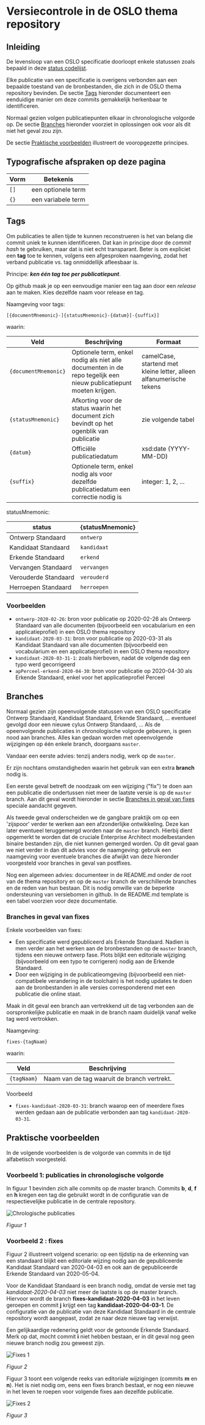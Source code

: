 # Versiecontrole in de OSLO thema repository

## Inleiding

De levensloop van een OSLO specificatie doorloopt enkele statussen zoals bepaald in deze [status codelijst](https://data.vlaanderen.be/doc/conceptscheme/StandaardStatus).

Elke publicatie van een specificatie is overigens verbonden aan een bepaalde toestand van de bronbestanden, die zich in de OSLO thema repository bevinden.
De sectie [Tags](#tags) hieronder documenteert een eenduidige manier om deze commits gemakkelijk herkenbaar te identificeren.

Normaal gezien volgen publicatiepunten elkaar in chronologische volgorde op.
De sectie [Branches](#branches) hieronder voorziet in oplossingen ook voor als dit niet het geval zou zijn.

De sectie [Praktische voorbeelden](#praktische-voorbeelden) illustreert de vooropgezette principes.

## Typografische afspraken op deze pagina

| Vorm | Betekenis |
|------|-----------|
| `[]` | een optionele term |
| `{}` | een variabele term |

## Tags


Om publicaties te allen tijde te kunnen reconstrueren is het van belang die commit uniek te kunnen identificeren.
Dat kan in principe door de *commit hash* te gebruiken, maar dat is niet echt transparant.
Beter is om expliciet een **tag** toe te kennen, volgens een afgesproken naamgeving, zodat het verband publicatie vs. tag onmiddellijk afleesbaar is.


Principe: **_ken één tag toe per publicatiepunt_**.

Op github maak je op een eenvoudige manier een tag aan door een *release* aan te maken. Kies dezelfde naam voor release en tag.

Naamgeving voor tags:
```
[{documentMnemonic}-]{statusMnemonic}-{datum}[-{suffix}]
```

waarin:

| Veld | Beschrijving | Formaat |
|------|--------------|---------|
| `{documentMnemonic}` | Optionele term, enkel nodig als niet alle documenten in de repo tegelijk een nieuw publicatiepunt moeten krijgen. | camelCase, startend met kleine letter, alleen alfanumerische tekens |
| `{statusMnemonic}` | Afkorting voor de status waarin het document zich bevindt op het ogenblik van publicatie | zie volgende tabel |
| `{datum}` | Officiële publicatiedatum | xsd:date (YYYY-MM-DD) |
| `{suffix}` | Optionele term, enkel nodig als voor dezelfde publicatiedatum een correctie nodig is | integer: 1, 2, ... | 

statusMnemonic:

| status | {statusMnemonic} |
|--------|------------------|
| Ontwerp Standaard | `ontwerp` |
| Kandidaat Standaard | `kandidaat` |
| Erkende Standaard | `erkend` |
| Vervangen Standaard | `vervangen` |
| Verouderde Standaard | `verouderd` |
| Herroepen Standaard  | `herroepen` |

### Voorbeelden
- `ontwerp-2020-02-26`: bron voor publicatie op 2020-02-26 als Ontwerp Standaard van alle documenten (bijvoorbeeld een vocabularium en een applicatieprofiel) in een OSLO thema repository
- `kandidaat-2020-03-31`: bron voor publicatie op 2020-03-31 als Kandidaat Standaard van alle documenten (bijvoorbeeld een vocabularium en een applicatieprofiel) in een OSLO thema repository
- `kandidaat-2020-03-31-1`: zoals hierboven, nadat de volgende dag een typo werd gecorrigeerd
- `apPerceel-erkend-2020-04-30`: bron voor publicatie op 2020-04-30 als Erkende Standaard, enkel voor het applicatieprofiel Perceel

## Branches

Normaal gezien zijn opeenvolgende statussen van een OSLO specificatie Ontwerp Standaard, Kandidaat Standaard, Erkende Standaard, ... eventueel gevolgd door een nieuwe cylus Ontwerp Standaard, ...
Als de opeenvolgende publicaties in chronologische volgorde gebeuren, is geen nood aan branches.
Alles kan gedaan worden met opeenvolgende wijzigingen op één enkele branch, doorgaans `master`.

Vandaar een eerste advies: tenzij anders nodig, werk op de `master`.

Er zijn nochtans omstandigheden waarin het gebruik van een extra **branch** nodig is.

Een eerste geval betreft de noodzaak om een wijziging ("fix") te doen aan een publicatie die ondertussen niet meer de laatste versie is op de `master` branch.
Aan dit geval wordt hieronder in sectie [Branches in geval van fixes](#branches-in-geval-van-fixes) speciale aandacht gegeven.

Als tweede geval onderscheiden we de gangbare praktijk om op een 'zijspoor' verder te werken aan een afzonderlijke ontwikkeling.
Deze kan later eventueel teruggemergd worden naar de `master` branch.
Hierbij dient opgemerkt te worden dat de cruciale Enterprise Architect modelbestanden binaire bestanden zijn, die niet kunnen gemerged worden.
Op dit geval gaan we niet verder in dan dit advies voor de naamgeving: gebruik een naamgeving voor eventuele branches die afwijkt van deze hieronder voorgesteld voor branches in geval van postfixes.

Nog een algemeen advies: documenteer in de README.md onder de root van de thema repository en op de `master` branch de verschillende branches en de reden van hun bestaan.
Dit is nodig omwille van de beperkte ondersteuning van versiebomen in github.
In de README.md template is een tabel voorzien voor deze documentatie.

### Branches in geval van fixes

Enkele voorbeelden van fixes:
- Een specificatie werd gepubliceerd als Erkende Standaard. Nadien is men verder aan het werken aan de bronbestanden op de `master` branch, tijdens een nieuwe ontwerp fase. Plots blijkt een editoriale wijziging (bijvoorbeeld om een typo te corrigeren) nodig aan de Erkende Standaard.
- Door een wijziging in de publicatieomgeving (bijvoorbeeld een niet-compatibele verandering in de toolchain) is het nodig updates te doen aan de bronbestanden in alle versies corresponderend met een publicatie die online staat.

Maak in dit geval een branch aan vertrekkend uit de tag verbonden aan de oorspronkelijke publicatie en maak in de branch naam duidelijk vanaf welke tag werd vertrokken.

Naamgeving:
```
fixes-{tagNaam}
```

waarin:

| Veld | Beschrijving |
|------|--------------|
| `{tagNaam}` | Naam van de tag waaruit de branch vertrekt. |

Voorbeeld
- `fixes-kandidaat-2020-03-31`: branch waarop een of meerdere fixes werden gedaan aan de publicatie verbonden aan tag `kandidaat-2020-03-31`.

## Praktische voorbeelden

In de volgende voorbeelden is de volgorde van commits in de tijd alfabetisch voorgesteld.

### Voorbeeld 1: publicaties in chronologische volgorde

In figuur 1 bevinden zich alle commits op de master branch. Commits **b**, **d**, **f** en **h** kregen een tag die gebruikt wordt in de configuratie van de respectievelijke publicatie in de centrale repository.

![Chrologische publicaties](thema-repo-versiecontrole-fig1.jpg)

*Figuur 1*

### Voorbeeld 2 : fixes

Figuur 2 illustreert volgend scenario:
op een tijdstip na de erkenning van een standaard blijkt een editoriale wijzing nodig aan de gepubliceerde Kandidaat Standaard van 2020-04-03 en ook aan de gepubliceerde Erkende Standaard van 2020-05-04.

Voor de Kandidaat Standaard is een branch nodig, omdat de versie met tag *kandidaat-2020-04-03* niet meer de laatste is op de master branch.
Hiervoor wordt de branch **fixes-kandidaat-2020-04-03** in het leven geroepen en commit **j** krijgt een tag **kandidaat-2020-04-03-1**.
De configuratie van de publicatie van deze Kandidaat Standaard in de centrale repository wordt aangepast, zodat ze naar deze nieuwe tag verwijst.

Een gelijkaardige redenering geldt voor de getoonde Erkende Standaard. Merk op dat, mocht commit **i** niet hebben bestaan, er in dit geval nog geen nieuwe branch nodig zou geweest zijn.

![Fixes 1](thema-repo-versiecontrole-fig2.jpg)

*Figuur 2*

Figuur 3 toont een volgende reeks van editoriale wijzigingen (commits **m** en **n**).
Het is niet nodig om, eens een fixes branch bestaat, er nog een nieuwe in het leven te roepen voor volgende fixes aan dezelfde publicatie.

![Fixes 2](thema-repo-versiecontrole-fig3.jpg)

*Figuur 3*



